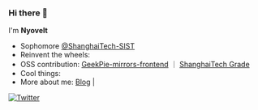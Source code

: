 ### Hi there 👋


I'm **Nyovelt**

- Sophomore [@ShanghaiTech-SIST](https://sist.shanghaitech.edu.cn/)
- Reinvent the wheels:
- OSS contribution: [GeekPie-mirrors-frontend](https://github.com/ShanghaitechGeekPie/GeekPie-mirrors-frontend) ｜ [ShanghaiTech Grade](https://grade.geekpie.club)
- Cool things: 
- More about me: [Blog](https://aaaab3n.moe) | 
<p>
<a href="https://twitter.com/nyovelt"><img src="https://img.shields.io/twitter/follow/nyovelt?style=social" alt="Twitter"></a>
</p>
